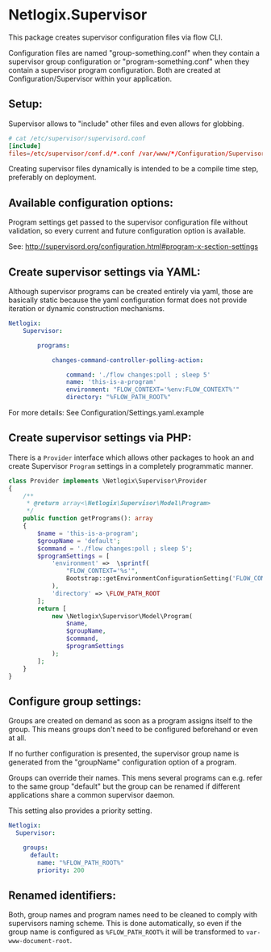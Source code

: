 Netlogix.Supervisor
===================

This package creates supervisor configuration files via flow CLI.

Configuration files are named "group-something.conf" when they contain a 
supervisor group configuration or "program-something.conf" when they contain 
a supervisor program configuration. Both are created at 
Configuration/Supervisor within your application.


Setup:
------

Supervisor allows to "include" other files and even allows for globbing.

```conf
# cat /etc/supervisor/supervisord.conf
[include]
files=/etc/supervisor/conf.d/*.conf /var/www/*/Configuration/Supervisor/group.conf /var/www/*/Configuration/Supervisor/program*.conf
```

Creating supervisor files dynamically is intended to be a compile time step, 
preferably on deployment.


Available configuration options:
--------------------------------

Program settings get passed to the supervisor configuration file without 
validation, so every current and future configuration option is available.

See: http://supervisord.org/configuration.html#program-x-section-settings


Create supervisor settings via YAML:
------------------------------------

Although supervisor programs can be created entirely via yaml, those are
basically static because the yaml configuration format does not provide
iteration or dynamic construction mechanisms.

```yaml
Netlogix:
    Supervisor:

        programs:

            changes-command-controller-polling-action:

                command: './flow changes:poll ; sleep 5'
                name: 'this-is-a-program'
                environment: "FLOW_CONTEXT='%env:FLOW_CONTEXT%'"
                directory: "%FLOW_PATH_ROOT%"
```

For more details: See Configuration/Settings.yaml.example


Create supervisor settings via PHP:
-----------------------------------

There is a `Provider` interface which allows other packages to hook an and
create Supervisor `Program` settings in a completely programmatic manner.

```php
class Provider implements \Netlogix\Supervisor\Provider
{
    /**
     * @return array<\Netlogix\Supervisor\Model\Program>
     */
    public function getPrograms(): array
    {
        $name = 'this-is-a-program';
        $groupName = 'default';
        $command = './flow changes:poll ; sleep 5';
        $programSettings = [
            'environment' =>  \sprintf(
                "FLOW_CONTEXT='%s'",
                Bootstrap::getEnvironmentConfigurationSetting('FLOW_CONTEXT') ?: 'Development'
            ),
            'directory' => \FLOW_PATH_ROOT
        ];
        return [
            new \Netlogix\Supervisor\Model\Program(
                $name,
                $groupName,
                $command,
                $programSettings
            );
        ];
    }
}
```


Configure group settings:
-------------------------

Groups are created on demand as soon as a program assigns itself to the 
group. This means groups don't need to be configured beforehand or even at all.

If no further configuration is presented, the supervisor group name is 
generated from the "groupName" configuration option of a program.

Groups can override their names. This mens several programs can e.g. refer 
to the same group "default" but the group can be renamed if different 
applications share a common supervisor daemon.

This setting also provides a priority setting.

```yaml
Netlogix:
  Supervisor:

    groups:
      default:
        name: "%FLOW_PATH_ROOT%"
        priority: 200
```


Renamed identifiers:
--------------------

Both, group names and program names need to be cleaned to comply with 
supervisors naming scheme. This is done automatically, so even if the
group name is configured as `%FLOW_PATH_ROOT%` it will be transformed to 
`var-www-document-root`.
